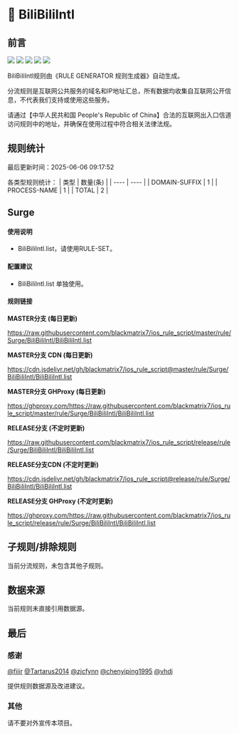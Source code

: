 # 🧸 BiliBiliIntl

## 前言

![](https://shields.io/badge/-移除重复规则-ff69b4) ![](https://shields.io/badge/-DOMAIN与DOMAIN--SUFFIX合并-green) ![](https://shields.io/badge/-DOMAIN--SUFFIX间合并-critical) ![](https://shields.io/badge/-DOMAIN--SUFFIX与DOMAIN--KEYWORD合并-blue) ![](https://shields.io/badge/-IP--CIDR(6)合并-blueviolet) 

BiliBiliIntl规则由《RULE GENERATOR 规则生成器》自动生成。

分流规则是互联网公共服务的域名和IP地址汇总，所有数据均收集自互联网公开信息，不代表我们支持或使用这些服务。

请通过【中华人民共和国 People's Republic of China】合法的互联网出入口信道访问规则中的地址，并确保在使用过程中符合相关法律法规。

## 规则统计

最后更新时间：2025-06-06 09:17:52

各类型规则统计：
| 类型 | 数量(条)  | 
| ---- | ----  |
| DOMAIN-SUFFIX | 1  | 
| PROCESS-NAME | 1  | 
| TOTAL | 2  | 


## Surge 

#### 使用说明
- BiliBiliIntl.list，请使用RULE-SET。

#### 配置建议
- BiliBiliIntl.list 单独使用。

#### 规则链接
**MASTER分支 (每日更新)**

https://raw.githubusercontent.com/blackmatrix7/ios_rule_script/master/rule/Surge/BiliBiliIntl/BiliBiliIntl.list

**MASTER分支 CDN (每日更新)**

https://cdn.jsdelivr.net/gh/blackmatrix7/ios_rule_script@master/rule/Surge/BiliBiliIntl/BiliBiliIntl.list

**MASTER分支 GHProxy (每日更新)**

https://ghproxy.com/https://raw.githubusercontent.com/blackmatrix7/ios_rule_script/master/rule/Surge/BiliBiliIntl/BiliBiliIntl.list

**RELEASE分支 (不定时更新)**

https://raw.githubusercontent.com/blackmatrix7/ios_rule_script/release/rule/Surge/BiliBiliIntl/BiliBiliIntl.list

**RELEASE分支CDN (不定时更新)**

https://cdn.jsdelivr.net/gh/blackmatrix7/ios_rule_script@release/rule/Surge/BiliBiliIntl/BiliBiliIntl.list

**RELEASE分支 GHProxy (不定时更新)**

https://ghproxy.com/https://raw.githubusercontent.com/blackmatrix7/ios_rule_script/release/rule/Surge/BiliBiliIntl/BiliBiliIntl.list

## 子规则/排除规则


当前分流规则，未包含其他子规则。

## 数据来源

当前规则未直接引用数据源。

## 最后

### 感谢

[@fiiir](https://github.com/fiiir) [@Tartarus2014](https://github.com/Tartarus2014) [@zjcfynn](https://github.com/zjcfynn) [@chenyiping1995](https://github.com/chenyiping1995) [@vhdj](https://github.com/vhdj)

提供规则数据源及改进建议。

### 其他

请不要对外宣传本项目。